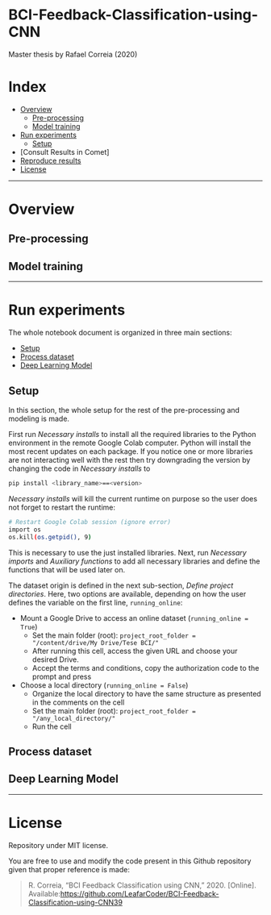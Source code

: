 # BCI-Feedback-Classification-using-CNN
Master thesis by Rafael Correia (2020)


# Index
- [Overview](#overview)
  - [Pre-processing](#pre-processing)
  - [Model training](#model-training)
- [Run experiments](#run-experiments)
  - [Setup](#setup)
- [Consult Results in Comet]
- [Reproduce results](#)
- [License](#license)

---
# Overview

## Pre-processing

## Model training



---
# Run experiments

The whole notebook document is organized in three main sections:
- [Setup](#setup)
- [Process dataset](#process-dataset)
- [Deep Learning Model](#deep-learning-model)


## Setup

In this section, the whole setup for the rest of the pre-processing and modeling is made.

First run *Necessary installs* to install all the required libraries to the Python environment in the remote Google Colab computer. Python will install the most recent updates on each package. If you notice one or more libraries are not interacting well with the rest then try downgrading the version by changing the code in *Necessary installs* to
```bash
pip install <library_name>==<version>
```

*Necessary installs* will kill the current runtime on purpose so the user does not forget to restart the runtime:
```bash
# Restart Google Colab session (ignore error)
import os
os.kill(os.getpid(), 9)
```

This is necessary to use the just installed libraries. Next, run *Necessary imports* and *Auxiliary functions* to add all necessary libraries and define the functions that will be used later on.

The dataset origin is defined in the next sub-section, *Define project directories*.
Here, two options are available, depending on how the user defines the variable on the first line, ```running_online```:

- Mount a Google Drive to access an online dataset (```running_online = True```)
  - Set the main folder (root): ```project_root_folder = "/content/drive/My Drive/Tese BCI/"```
  - After running this cell, access the given URL and choose your desired Drive.
  - Accept the terms and conditions, copy the authorization code to the prompt and press <Enter>
- Choose a local directory (```running_online = False```)
  - Organize the local directory to have the same structure as presented in the comments on the cell
  - Set the main folder (root): ```project_root_folder = "/any_local_directory/"```
  - Run the cell



## Process dataset

## Deep Learning Model

---
# License

Repository under MIT license.

You are free to use and modify the code present in this Github repository given that proper reference is made:
> R.   Correia,   “BCI   Feedback   Classification   using   CNN,”   2020.   [Online].   Available:https://github.com/LeafarCoder/BCI-Feedback-Classification-using-CNN39




